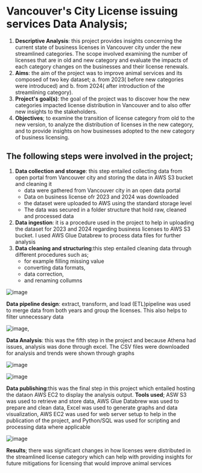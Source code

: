 
# Vancouver's City License issuing services Data Analysis; 
1. **Descriptive Analysis**: this project provides insights concerning the current state of business licenses in Vancouver city under the new streamlined categories. The scope involved examining the number of licenses that are in old and new category and evaluate the impacts of each category changes on the businesses and their license renewals. 
2. **Aims**: the aim of the project was to improve animal services and its composed of two key dataset; a. from 2023( before new categories were introduced) and b. from 2024( after introduction of the streamlining category). 
3. **Project's goal(s)**: the goal of the project was to discover how the new categories impacted license distribution in Vancouver and to also offer new insights to the stakeholders.
4. **Objectives**; to examine the transition of license category from old to the new version, to analyze the distribution of licenses in the new category, and to provide insights on how businesses adopted to the new category of business licensing.
## The following steps were involved in the project;
1. **Data collection and storage**: this step entailed collecting data from open portal from Vancouver city and storing the data in AWS S3 bucket and cleaning it
   + data were gathered from Vancouver city in an open data portal
   + Data on business license ofr 2023 and 2024 was downloaded
   + the dataset were uploaded to AWS using the standard storage level
   + The data was secured in a folder structure that hold raw, cleaned and processed data
3. **Data ingestion**: it is a procedure used in the project to help in uploading the dataset for 2023 and 2024 regarding business licenses to AWS S3 bucket. I used AWS Glue Databrew to process data files for further analysis
4. **Data cleaning and structuring**:this step entailed cleaning data through different procedures such as;
   - for example filling missing value
   - converting data formats,
   - data correction,
   - and renaming collumns
     
![image](https://github.com/user-attachments/assets/3c92f29b-a25f-4f1e-bb21-cbfeb18da4d5)

 **Data pipeline design**: extract, transform, and load (ETL)pipeline was used to merge data from both years and group the licenses. This also helps to filter unnecessary data
   
![image](https://github.com/user-attachments/assets/3710ef2e-3fd1-4989-9a11-e9f8ffa36c38), 

 **Data Analysis**: this was the fifth step in the project and because Athena had issues, analysis was done through excel. The CSV files were downloaded for analysis and trends were shown through graphs
   
![image](https://github.com/user-attachments/assets/ab44f174-8a60-4257-9627-4e70c9670b95)

![image](https://github.com/user-attachments/assets/2cb6785e-aed3-473e-891b-27c1760f29e5)

 **Data publishing**:this was the final step in this project which entailed hosting the dataon AWS EC2 to display the analysis output. 
 **Tools used**; ASW S3 was used to retrieve and store data, AWS Glue Databrew was used to prepare and clean data, Excel was used to generate graphs and data visualization, AWS EC2 was used for web server setup to help in the publication of the project, and Python/SQL was used for scripting and processing data where applicable
   
![image](https://github.com/user-attachments/assets/08647563-e3d3-4b20-88ae-1d87db9f1531)

 **Results**; there was significant changes in how licenses were distributed in the streamlined license category which can help with providing insights for future mitigations for licensing that would improve animal services
